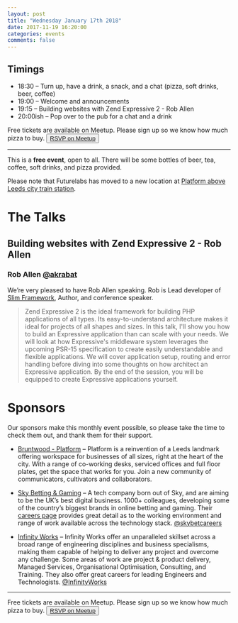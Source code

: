 ```yaml
---
layout: post
title: "Wednesday January 17th 2018"
date: 2017-11-19 16:20:00
categories: events
comments: false
---
```


## Timings

* 18:30 – Turn up, have a drink, a snack, and a chat (pizza, soft drinks, beer, coffee)
* 19:00 – Welcome and announcements
* 19:15 – Building websites with Zend Expressive 2 - Rob Allen
* 20:00ish – Pop over to the pub for a chat and a drink

Free tickets are available on Meetup. Please sign up so we know how much pizza to buy. <button>[RSVP on Meetup](https://www.meetup.com/leedsphp/events/245232740/)</button>

<hr/>

This is a **free event**, open to all. There will be some bottles of beer, tea, coffee, soft drinks, and pizza provided.

Please note that Futurelabs has moved to a new location at [Platform above Leeds city train station](https://bruntwood.co.uk/our-locations/leeds/platform/).

# The Talks

## Building websites with Zend Expressive 2 - Rob Allen

### Rob Allen [@akrabat](https://twitter.com/akrabat)

We’re very pleased to have Rob Allen speaking. Rob is Lead developer of [Slim Framework](https://www.slimframework.com), Author, and conference speaker.

> Zend Expressive 2 is the ideal framework for building PHP applications of all types. Its easy-to-understand architecture makes it ideal for projects of all shapes and sizes. In this talk, I'll show you how to build an Expressive application than can scale with your needs. We will look at how Expressive's middleware system leverages the upcoming PSR-15 specification to create easily understandable and flexible applications. We will cover application setup, routing and error handling before diving into some thoughts on how architect an Expressive application. By the end of the session, you will be equipped to create Expressive applications yourself.

# Sponsors

Our sponsors make this monthly event possible, so please take the time to check them out, and thank them for their support.

* [Bruntwood - Platform](https://bruntwood.co.uk/our-locations/leeds/platform/) – Platform is a reinvention of a Leeds landmark offering workspace for businesses of all sizes, right at the heart of the city. With a range of co-working desks, serviced offices and full floor plates, get the space that works for you. Join a new community of communicators, cultivators and collaborators.

* [Sky Betting & Gaming](http://skybetcareers.com/about-us) – A tech company born out of Sky, and are aiming to be the UK’s best digital business. 1000+ colleagues, developing some of the country’s biggest brands in online betting and gaming. Their [careers page](http://skybetcareers.com/) provides great detail as to the working environment and range of work available across the technology stack. [@skybetcareers](https://twitter.com/skybetcareers)

* [Infinity Works](https://www.infinityworks.com/) – Infinity Works offer an unparalleled skillset across a broad range of engineering disciplines and business specialisms, making them capable of helping to deliver any project and overcome any challenge. Some areas of work are project & product delivery, Managed Services, Organisational Optimisation, Consulting, and Training. They also offer great careers for leading Engineers and Technologists. [@InfinityWorks](https://twitter.com/InfinityWorks)

<hr/>

Free tickets are available on Meetup. Please sign up so we know how much pizza to buy. <button>[RSVP on Meetup](https://www.meetup.com/leedsphp/events/245232740/)</button>
